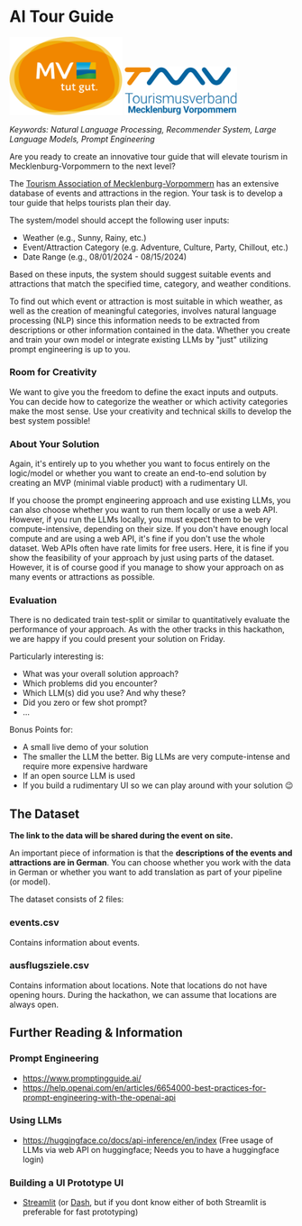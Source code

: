 # AI Tour Guide
<img src="imgs/mv.svg" width="200">
<img src="imgs/tourism.svg" width="200">

*Keywords: Natural Language Processing, Recommender System, Large Language Models, Prompt Engineering*



Are you ready to create an innovative tour guide that will elevate tourism in Mecklenburg-Vorpommern to the next level?

The [Tourism Association of Mecklenburg-Vorpommern](https://tmv.tourismus.mv/) has an extensive database of events and attractions in the region. Your task is to develop a tour guide that helps tourists plan their day.

The system/model should accept the following user inputs:

- Weather (e.g., Sunny, Rainy, etc.)
- Event/Attraction Category (e.g. Adventure, Culture, Party, Chillout, etc.)
- Date Range (e.g., 08/01/2024 - 08/15/2024)

Based on these inputs, the system should suggest suitable events and attractions that match the specified time, category, and weather conditions. 

To find out which event or attraction is most suitable in which weather, as well as the creation of meaningful categories, involves natural language processing (NLP) since this information needs to be extracted from descriptions or other information contained in the data. Whether you create and train your own model or integrate existing LLMs by "just" utilizing prompt engineering is up to you.

### Room for Creativity

We want to give you the freedom to define the exact inputs and outputs. You can decide how to categorize the weather or which activity categories make the most sense. Use your creativity and technical skills to develop the best system possible!

### About Your Solution

Again, it's entirely up to you whether you want to focus entirely on the logic/model or whether you want to create an end-to-end solution by creating an MVP (minimal viable product) with a rudimentary UI. 

If you choose the prompt engineering approach and use existing LLMs, you can also choose whether you want to run them locally or use a web API. However, if you run the LLMs locally, you must expect them to be very compute-intensive, depending on their size. If you don't have enough local compute and are using a web API, it's fine if you don't use the whole dataset. Web APIs often have rate limits for free users. Here, it is fine if you show the feasibility of your approach by just using parts of the dataset. However, it is of course good if you manage to show your approach on as many events or attractions as possible.


### Evaluation

There is no dedicated train test-split or similar to quantitatively evaluate the performance of your approach. As with the other tracks in this hackathon, we are happy if you could present your solution on Friday. 

Particularly interesting is:

- What was your overall solution approach?
- Which problems did you encounter?
- Which LLM(s) did you use? And why these?
- Did you zero or few shot prompt? 
- ...

Bonus Points for:

- A small live demo of your solution
- The smaller the LLM the better. Big LLMs are very compute-intense and require more expensive hardware
- If an open source LLM is used
- If you build a rudimentary UI so we can play around with your solution 😉

## The Dataset

**The link to the data will be shared during the event on site.**

An important piece of information is that the **descriptions of the events and attractions are in German**. You can choose whether you work with the data in German or whether you want to add translation as part of your pipeline (or model).

The dataset consists of 2 files:

### events.csv

Contains information about events.

### ausflugsziele.csv

Contains information about locations. Note that locations do not have opening hours. During the hackathon, we can assume that locations are always open.

## Further Reading & Information


### Prompt Engineering

- https://www.promptingguide.ai/
- https://help.openai.com/en/articles/6654000-best-practices-for-prompt-engineering-with-the-openai-api

### Using LLMs

- https://huggingface.co/docs/api-inference/en/index (Free usage of LLMs via web API on huggingface; Needs you to have a huggingface login)

### Building a UI Prototype UI

- [Streamlit](https://streamlit.io/) (or [Dash](https://dash.plotly.com/), but if you dont know either of both Streamlit is preferable for fast prototyping)
